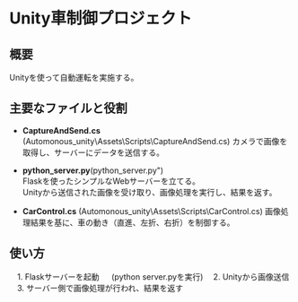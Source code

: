 # Unity車制御プロジェクト

## 概要
Unityを使って自動運転を実施する。

## 主要なファイルと役割


- **CaptureAndSend.cs**  (Automonous_unity\Assets\Scripts\CaptureAndSend.cs)
  カメラで画像を取得し、サーバーにデータを送信する。

- **python_server.py**(python_server.py")  
  Flaskを使ったシンプルなWebサーバーを立てる。  
  Unityから送信された画像を受け取り、画像処理を実行し、結果を返す。

- **CarControl.cs**  (Automonous_unity\Assets\Scripts\CarControl.cs)
  画像処理結果を基に、車の動き（直進、左折、右折）を制御する。

## 使い方
　1. Flaskサーバーを起動
　    (python server.pyを実行)
　2. Unityから画像送信
　3. サーバー側で画像処理が行われ、結果を返す
